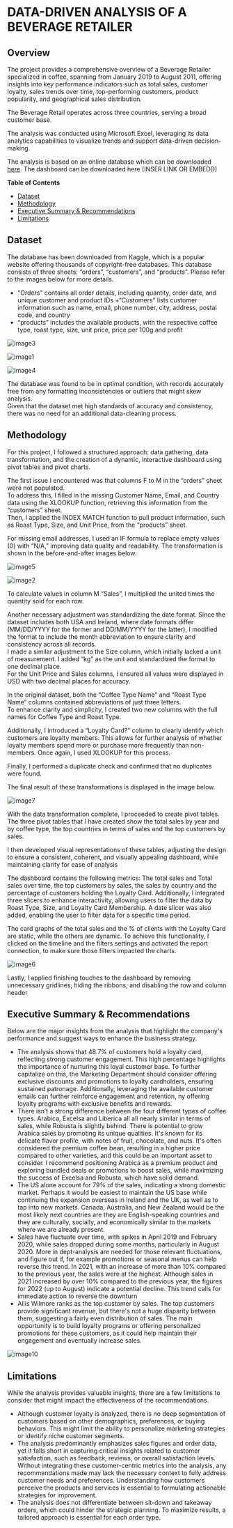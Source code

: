 # DATA-DRIVEN ANALYSIS OF A BEVERAGE RETAILER

## Overview
The project provides a comprehensive overview of a Beverage Retailer specialized in coffee, spanning from January 2019 to August 2011, offering insights into key performance indicators such as total sales, customer loyalty, sales trends over time, top-performing customers, product popularity, and geographical sales distribution.

The Beverage Retail operates across three countries, serving a broad customer base.

The analysis was conducted using Microsoft Excel, leveraging its data analytics capabilities to visualize trends and support data-driven decision-making.

The analysis is based on an online database which can be downloaded [here](https://www.kaggle.com/datasets/mohammadkaiftahir/coffee-orders-data).
The dashboard can be downloaded here (INSER LINK OR EMBEDD)

**Table of Contents** <br>
- [Dataset](#dataset) <br>
- [Methodology](#methodology)
- [Executive Summary & Recommendations](#executive-summary--recommendations)
- [Limitations](#limitations)

## Dataset
The database has been downloaded from Kaggle, which is a popular website offering thousands of copyright-free databases.
This database consists of three sheets: “orders”, “customers”, and “products”. Please refer to the images below for more details.

+ “Orders” contains all order details, including quantity, order date, and unique customer and product IDs
+“Customers” lists customer information such as name, email, phone number, city, address, postal code, and country
+ “products” includes the available products, with the respective coffee type, roast type, size, unit price, price per 100g and profit

![image3](https://github.com/user-attachments/assets/f841f2de-4412-49de-82f6-d777c7dde9e0)


![image1](https://github.com/user-attachments/assets/d753771a-abb2-4122-b8cd-699e5be00ec4)

![image4](https://github.com/user-attachments/assets/be469a97-a648-4064-a262-3daad2a63e72)

The database was found to be in optimal condition, with records accurately free from any formatting inconsistencies or outliers that might skew analysis. <br>
Given that the dataset met high standards of accuracy and consistency, there was no need for an additional data-cleaning process.

## Methodology

For this project, I followed a structured approach: data gathering, data transformation, and the creation of a dynamic, interactive dashboard using pivot tables and pivot charts.

The first issue I encountered was that columns F to M in the “orders” sheet were not populated. <br>
To address this, I filled in the missing Customer Name, Email, and Country data using the XLOOKUP function, retrieving this information from the “customers” sheet. <br>
Then, I applied the INDEX MATCH function to pull product information, such as Roast Type, Size, and Unit Price, from the “products” sheet.

For missing email addresses, I used an IF formula to replace empty values (0) with “N/A,” improving data quality and readability. The transformation is shown in the before-and-after images below.

![image5](https://github.com/user-attachments/assets/cd4b4eb4-da9f-4401-91da-5477a7748d08)

![image2](https://github.com/user-attachments/assets/9f589dcf-b685-46eb-9d2c-45d6a696c976)

To calculate values in column M “Sales”, I multiplied the united times the quantity sold for each row.

Another necessary adjustment was standardizing the date format. Since the dataset includes both USA and Ireland, where date formats differ (MM/DD/YYYY for the former and DD/MM/YYYY for the latter), I modified the format to include the month abbreviation to ensure clarity and consistency across all records. <br>
I made a similar adjustment to the Size column, which initially lacked a unit of measurement. I added “kg” as the unit and standardized the format to one decimal place. <br>
For the Unit Price and Sales columns, I ensured all values were displayed in USD with two decimal places for accuracy. <br>

In the original dataset, both the “Coffee Type Name” and “Roast Type Name” columns contained abbreviations of just three letters. <br>
To enhance clarity and simplicity, I created two new columns with the full names for Coffee Type and Roast Type. <br>

Additionally, I introduced a “Loyalty Card?” column to clearly identify which customers are loyalty members. This allows for further analysis of whether loyalty members spend more or purchase more frequently than non-members. Once again, I used XLOOKUP for this process. <br>

Finally, I performed a duplicate check and confirmed that no duplicates were found. <br>

The final result of these transformations is displayed in the image below. <br>

![image7](https://github.com/user-attachments/assets/df22b563-3f8f-4731-9bf9-bec717e1d6c7)

With the data transformation complete, I proceeded to create pivot tables. The three pivot tables that I have created show the total sales by year and by coffee type, the top countries in terms of sales and the top customers by sales. 

I then developed visual representations of these tables, adjusting the design to ensure a consistent, coherent, and visually appealing dashboard, while maintaining clarity for ease of analysis

The dashboard contains the following metrics: The total sales and Total sales over time, the top customers by sales, the sales by country and the percentage of customers holding the Loyalty Card. Additionally, I integrated three slicers to enhance interactivity, allowing users to filter the data by Roast Type, Size, and Loyalty Card Membership. A date slicer was also added, enabling the user to filter data for a specific time period.

The card graphs of the total sales and the % of clients with the Loyalty Card are static, while the others are dynamic. To achieve this functionality, I clicked on the timeline and the filters settings and activated the report connection, to make sure those filters impacted the charts.

![image6](https://github.com/user-attachments/assets/ee6bcfed-3cbf-4196-9201-80485b2aedfe)

Lastly, I applied finishing touches to the dashboard by removing unnecessary gridlines, hiding the ribbons, and disabling the row and column header

## Executive Summary & Recommendations

Below are the major insights from the analysis that highlight the company's performance and suggest ways to enhance the business strategy.

+ The analysis shows that 48.7% of customers hold a loyalty card, reflecting strong customer engagement. This high percentage highlights the importance of nurturing this loyal customer base. To further capitalize on this, the Marketing Department should consider offering exclusive discounts and promotions to loyalty cardholders, ensuring sustained patronage. Additionally, leveraging the available customer emails can further reinforce engagement and retention, ny offering loyalty programs with exclusive benefits and rewards.
+ There isn’t a strong difference between the four different types of coffee types. Arabica, Excelsa and Liberica all all nearly similar in terms of sales, while Robusta is slightly behind. There is potential to grow Arabica sales by promoting its unique qualities.  It's known for its delicate flavor profile, with notes of fruit, chocolate, and nuts. It's often considered the premium coffee bean, resulting in a higher price compared to other varieties, and this could be an important asset to consider. I recommend positioning Arabica as a premium product and exploring bundled deals or promotions to boost sales, while maximizing the success of Excelsa and Robusta, which have solid demand.
+ The US alone account for 79% of the sales, indicating a strong domestic market. Perhaps it would be easiest to maintain the US base while continuing the expansion overseas in Ireland and the UK, as well as to tap into new markets. Canada, Australia, and New Zealand would be the most likely next countries are they are English-speaking countries and they are culturally, socially, and economically similar to the markets where we are already present.
+ Sales have fluctuate over time, with spikes in April 2019 and February 2020, while sales dropped during some months, particularly in August 2020. More in dept-analysis are needed for those relevant fluctuations, and figure out if, for example promotions or seasonal menus can help reverse this trend. In 2021, with an increase of more than 10% compared to the previous year, the sales were at the highest. Although sales in 2021 increased by over 10% compared to the previous year, the figures for 2022 (up to August) indicate a potential decline. This trend calls for immediate action to reverse the downturn
+ Allis Wilmore ranks as the top customer by sales. The top customers provide significant revenue, but there's not a huge disparity between them, suggesting a fairly even distribution of sales. The main opportunity is to build loyalty programs or offering personalized promotions for these customers, as it could help maintain their engagement and eventually increase sales.

![image10](https://github.com/user-attachments/assets/d1e08909-d6ea-43ae-a88d-3143a121ad2d)

## Limitations

While the analysis provides valuable insights, there are a few limitations to consider that might impact the effectiveness of the recommendations.

+ Although customer loyalty is analyzed, there is no deep segmentation of customers based on other demographics, preferences, or buying behaviors. This might limit the ability to personalize marketing strategies or identify niche customer segments.
+ The analysis predominantly emphasizes sales figures and order data, yet it falls short in capturing critical insights related to customer satisfaction, such as feedback, reviews, or overall satisfaction levels. Without integrating these customer-centric metrics into the analysis, any recommendations made may lack the necessary context to fully address customer needs and preferences. Understanding how customers perceive the products and services is essential to formulating actionable strategies for improvement.
+ The analysis does not differentiate between sit-down and takeaway orders, which could hinder the strategic planning. To maximize results, a tailored approach is essential for each order type.
